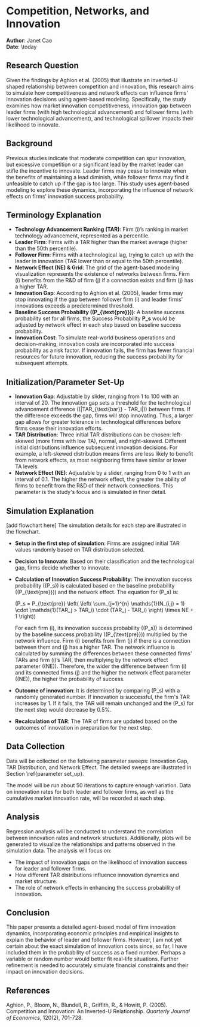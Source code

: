 # Competition, Networks, and Innovation

**Author**: Janet Cao  
**Date**: \today  

## Research Question

Given the findings by Aghion et al. (2005) that illustrate an inverted-U shaped relationship between competition and innovation, this research aims to simulate how competitiveness and network effects can influence firms' innovation decisions using agent-based modeling. Specifically, the study examines how market innovation competitiveness, innovation gap between leader firms (with high technological advancement) and follower firms (with lower technological advancement), and technological spillover impacts their likelihood to innovate.

## Background

Previous studies indicate that moderate competition can spur innovation, but excessive competition or a significant lead by the market leader can stifle the incentive to innovate. Leader firms may cease to innovate when the benefits of maintaining a lead diminish, while follower firms may find it unfeasible to catch up if the gap is too large. This study uses agent-based modeling to explore these dynamics, incorporating the influence of network effects on firms' innovation success probability.

## Terminology Explanation

- **Technology Advancement Ranking (TAR)**: Firm \(i\)’s ranking in market technology advancement, represented as a percentile.
- **Leader Firm**: Firms with a TAR higher than the market average (higher than the 50th percentile).
- **Follower Firm**: Firms with a technological lag, trying to catch up with the leader in innovation (TAR lower than or equal to the 50th percentile).
- **Network Effect (NE) & Grid**: The grid of the agent-based modeling visualization represents the existence of networks between firms. Firm \(i\) benefits from the R&D of firm \(j\) if a connection exists and firm \(j\) has a higher TAR.
- **Innovation Gap**: According to Aghion et al. (2005), leader firms may stop innovating if the gap between follower firm \(i\) and leader firms' innovations exceeds a predetermined threshold.
- **Baseline Success Probability (\(P_{\text{pre}}\))**: A baseline success probability set for all firms, the Success Probability **P_s** would be adjusted by network effect in each step based on baseline success probability.
- **Innovation Cost**: To simulate real-world business operations and decision-making, innovation costs are incorporated into success probability as a risk factor. If innovation fails, the firm has fewer financial resources for future innovation, reducing the success probability for subsequent attempts.

## Initialization/Parameter Set-Up

- **Innovation Gap**: Adjustable by slider, ranging from 1 to 100 with an interval of 20. The innovation gap sets a threshold for the technological advancement difference (\(|TAR_{\text{bar}} - TAR_i|\)) between firms. If the difference exceeds the gap, firms will stop innovating. Thus, a larger gap allows for greater tolerance in technological differences before firms cease their innovation efforts.
- **TAR Distribution**: Three initial TAR distributions can be chosen: left-skewed (more firms with low TA), normal, and right-skewed. Different initial distributions influence subsequent innovation decisions. For example, a left-skewed distribution means firms are less likely to benefit from network effects, as most neighboring firms have similar or lower TA levels.
- **Network Effect (NE)**: Adjustable by a slider, ranging from 0 to 1 with an interval of 0.1. The higher the network effect, the greater the ability of firms to benefit from the R&D of their network connections. This parameter is the study's focus and is simulated in finer detail.

## Simulation Explanation
[add flowchart here]
The simulation details for each step are illustrated in the flowchart.

- **Setup in the first step of simulation**: Firms are assigned initial TAR values randomly based on TAR distribution selected.
- **Decision to Innovate**: Based on their classification and the technological gap, firms decide whether to innovate.
- **Calculation of Innovation Success Probability**: The innovation success probability (\(P_s\)) is calculated based on the baseline probability (\(P_{\text{pre}}\)) and the network effect. The equation for \(P_s\) is:

    \(P_s = P_{\text{pre}} \left( \left( \sum_{j=1}^{n} \mathds{1}(N_{i,j} = 1) \cdot \mathds{1}(TAR_j > TAR_i) \cdot (TAR_j - TAR_i) \right) \times NE + 1 \right)\)

    For each firm \(i\), its innovation success probability (\(P_s\)) is determined by the baseline success probability (\(P_{\text{pre}}\)) multiplied by the network influence. Firm \(i\) benefits from firm \(j\) if there is a connection between them and \(j\) has a higher TAR. The network influence is calculated by summing the differences between these connected firms' TARs and firm \(i\)’s TAR, then multiplying by the network effect parameter (\(NE\)). Therefore, the wider the difference between firm \(i\) and its connected firms \(j\) and the higher the network effect parameter (\(NE\)), the higher the probability of success.

- **Outcome of innovation**: It is determined by comparing \(P_s\) with a randomly generated number. If innovation is successful, the firm's TAR increases by 1. If it fails, the TAR will remain unchanged and the \(P_s\) for the next step would decrease by 0.5%.
- **Recalculation of TAR**: The TAR of firms are updated based on the outcomes of innovation in preparation for the next step.

## Data Collection

Data will be collected on the following parameter sweeps: Innovation Gap, TAR Distribution, and Network Effect. The detailed sweeps are illustrated in Section \ref{parameter set_up}.

The model will be run about 50 iterations to capture enough variation. Data on innovation rates for both leader and follower firms, as well as the cumulative market innovation rate, will be recorded at each step.

## Analysis

Regression analysis will be conducted to understand the correlation between innovation rates and network structures. Additionally, plots will be generated to visualize the relationships and patterns observed in the simulation data. The analysis will focus on:
- The impact of innovation gaps on the likelihood of innovation success for leader and follower firms.
- How different TAR distributions influence innovation dynamics and market structure.
- The role of network effects in enhancing the success probability of innovation.

## Conclusion

This paper presents a detailed agent-based model of firm innovation dynamics, incorporating economic principles and empirical insights to explain the behavior of leader and follower firms. However, I am not yet certain about the exact simulation of innovation costs since, so far, I have included them in the probability of success as a fixed number. Perhaps a variable or random number would better fit real-life situations. Further refinement is needed to accurately simulate financial constraints and their impact on innovation decisions.

## References

Aghion, P., Bloom, N., Blundell, R., Griffith, R., & Howitt, P. (2005). Competition and Innovation: An Inverted-U Relationship. *Quarterly Journal of Economics*, 120(2), 701-728.
